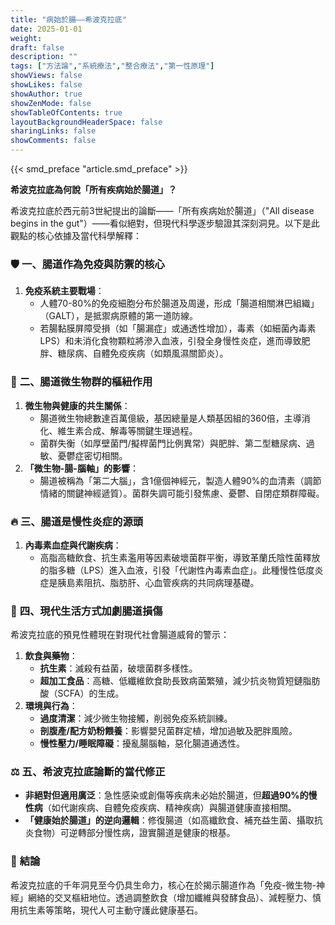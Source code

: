 ```yaml
---
title: "病始於腸——希波克拉底"
date: 2025-01-01
weight: 
draft: false
description: ""
tags: ["方法論","系統療法","整合療法","第一性原理"]
showViews: false
showLikes: false
showAuthor: true
showZenMode: false
showTableOfContents: true
layoutBackgroundHeaderSpace: false
sharingLinks: false
showComments: false
---
```


{{< smd_preface "article.smd_preface" >}}




**希波克拉底為何說「所有疾病始於腸道」？**  

希波克拉底於西元前3世紀提出的論斷——「所有疾病始於腸道」（"All disease begins in the gut"）——看似絕對，但現代科學逐步驗證其深刻洞見。以下是此觀點的核心依據及當代科學解釋：  

### 🛡️ **一、腸道作為免疫與防禦的核心**  
1. **免疫系統主要戰場**：  
   - 人體70-80%的免疫細胞分布於腸道及周邊，形成「腸道相關淋巴組織」（GALT），是抵禦病原體的第一道防線。  
   - 若腸黏膜屏障受損（如「腸漏症」或通透性增加），毒素（如細菌內毒素LPS）和未消化食物顆粒將滲入血液，引發全身慢性炎症，進而導致肥胖、糖尿病、自體免疫疾病（如類風濕關節炎）。  

### 🦠 **二、腸道微生物群的樞紐作用**  
1. **微生物與健康的共生關係**：  
   - 腸道微生物總數達百萬億級，基因總量是人類基因組的360倍，主導消化、維生素合成、解毒等關鍵生理過程。  
   - 菌群失衡（如厚壁菌門/擬桿菌門比例異常）與肥胖、第二型糖尿病、過敏、憂鬱症密切相關。  
2. **「微生物-腸-腦軸」的影響**：  
   - 腸道被稱為「第二大腦」，含1億個神經元，製造人體90%的血清素（調節情緒的關鍵神經遞質）。菌群失調可能引發焦慮、憂鬱、自閉症類群障礙。  

### 🔥 **三、腸道是慢性炎症的源頭**  
1. **內毒素血症與代謝疾病**：  
   - 高脂高糖飲食、抗生素濫用等因素破壞菌群平衡，導致革蘭氏陰性菌釋放的脂多糖（LPS）進入血液，引發「代謝性內毒素血症」。此種慢性低度炎症是胰島素阻抗、脂肪肝、心血管疾病的共同病理基礎。  

### 🍔 **四、現代生活方式加劇腸道損傷**  
希波克拉底的預見性體現在對現代社會腸道威脅的警示：  
1. **飲食與藥物**：  
   - **抗生素**：滅殺有益菌，破壞菌群多樣性。  
   - **超加工食品**：高糖、低纖維飲食助長致病菌繁殖，減少抗炎物質短鏈脂肪酸（SCFA）的生成。  
2. **環境與行為**：  
   - **過度清潔**：減少微生物接觸，削弱免疫系統訓練。  
   - **剖腹產/配方奶粉餵養**：影響嬰兒菌群定植，增加過敏及肥胖風險。  
   - **慢性壓力/睡眠障礙**：擾亂腸腦軸，惡化腸道通透性。  

### ⚖️ **五、希波克拉底論斷的當代修正**  
- **非絕對但適用廣泛**：急性感染或創傷等疾病未必始於腸道，但**超過90%的慢性病**（如代謝疾病、自體免疫疾病、精神疾病）與腸道健康直接相關。  
- **「健康始於腸道」的逆向邏輯**：修復腸道（如高纖飲食、補充益生菌、攝取抗炎食物）可逆轉部分慢性病，證實腸道是健康的根基。  

### 💎 **結論**  
希波克拉底的千年洞見至今仍具生命力，核心在於揭示腸道作為「免疫-微生物-神經」網絡的交叉樞紐地位。透過調整飲食（增加纖維與發酵食品）、減輕壓力、慎用抗生素等策略，現代人可主動守護此健康基石。  
